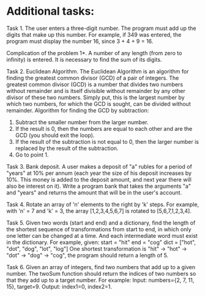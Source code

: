 # Additional tasks:

Task 1.
The user enters a three-digit number.
The program must add up the digits that make up this number.
For example, if 349 was entered, the program must display the number 16, since
3 + 4 + 9 = 16.

Complication of the problem 1*.
A number of any length (from zero to infinity) is entered. It is necessary to find the sum of its
digits.

Task 2.
Euclidean Algorithm.
The Euclidean Algorithm is an algorithm for finding the greatest common divisor (GCD) of a pair of integers.
The greatest common divisor (GCD) is a number that divides two numbers without remainder
and is itself divisible without remainder by any other divisor of these two numbers. Simply put, 
this is the largest number by which two numbers, for which the GCD is sought, can be divided without remainder.
Algorithm for finding the GCD by subtraction:
1. Subtract the smaller number from the larger number.
2. If the result is 0, then the numbers are equal to each other and are the GCD
   (you should exit the loop).
3. If the result of the subtraction is not equal to 0, then the larger number is replaced by the
   result of the subtraction.
4. Go to point 1.

Task 3.
Bank deposit.
A user makes a deposit of "a" rubles for a period of "years" at 10% per annum
(each year the size of his deposit increases by 10%. This money is added to
the deposit amount, and next year there will also be interest on it).
Write a program bank that takes the arguments "a" and "years" and returns
the amount that will be in the user's account.

Task 4.
Rotate an array of 'n' elements to the right by 'k' steps.
For example, with 'n' = 7 and 'k' = 3, the array [1,2,3,4,5,6,7] is rotated to [5,6,7,1,2,3,4].

Task 5.
Given two words (start and end) and a dictionary, find the length of the shortest
sequence of transformations from start to end, in which only one letter can be changed at a time.
And each intermediate word must exist in the dictionary.
For example, given:
start = "hit"
end = "cog"
dict = ["hot", "dot", "dog", "lot", "log"]
One shortest transformation is "hit" -> "hot" -> "dot" -> "dog" -> "cog",
the program should return a length of 5.

Task 6.
Given an array of integers, find two numbers that add up to a given number.
The twoSum function should return the indices of two numbers so that they add up to a target number.
For example:
Input: numbers={2, 7, 11, 15}, target=9.
Output: index1=0, index2=1.
